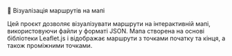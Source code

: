 📍 Візуалізація маршрутів на мапі

Цей проєкт дозволяє візуалізувати маршрути на інтерактивній мапі, використовуючи файли у форматі JSON. Мапа створена на основі бібліотеки Leaflet.js і відображає маршрути з точками початку та кінця, а також проміжними точками.
